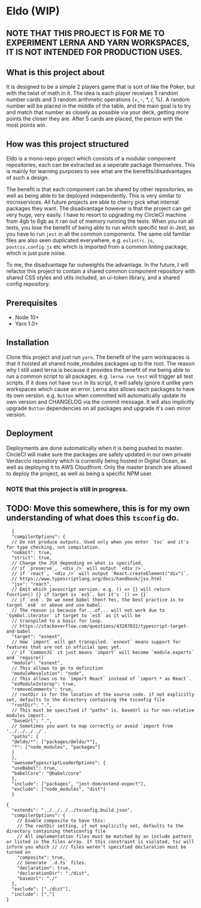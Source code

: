 # Eldo (WIP)

## NOTE THAT THIS PROJECT IS FOR ME TO EXPERIMENT LERNA AND YARN WORKSPACES, IT IS NOT INTENDED FOR PRODUCTION USES.

## What is this project about

It is designed to be a simple 2 players game that is sort of like the Poker, but with the twist of math in it. The idea is each player
receives 5 random number cards and 3 random arithmetic operations (+, -, \*, /, %).
A random number will be placed in the middle of the table, and the main goal is to try and match that number as closely as possible via your deck, getting more points the closer they are.
After 5 cards are placed, the person with the most points win.

## How was this project structured

Eldo is a mono-repo project which consists of a modular component repositories, each can be extracted as a seperate package
themselves. This is mainly for learning purposes to see what are the benefits/disadvantages of such a design.

The benefit is that each component can be shared by other repositories, as well as being able to be deployed independently. This is
very similar to microservices. All future projects are able to cherry pick what internal packages they want.
The disadvantage however is that the project can get very huge, very easily. I have to resort to upgrading my CircleCI machine from 4gb to 6gb as it ran out of memory running the tests. When you run all tests, you lose the benefit of being able to run which specific test in Jest, as you have to run `jest` in all the common components. The same old familiar files are also seen duplicated everywhere, e.g. `eslintrc.js`, `postcss.config.js` etc which is imported from a common linting package, which is just pure noise.

To me, the disadvantage far outweights the advantage. In the future, I will refactor this project to contain a shared common component repository with shared CSS styles and utils included, an ui-token library, and a shared config repository.

## Prerequisites
* Node 10+
* Yarn 1.0+

## Installation

Clone this project and just run `yarn`. The benefit of the yarn workspaces is that it hoisted all shared node_modules packages up to the root. The reason why I still used lerna is because it provides the benefit of me being able to run a common script to all packages. e.g. `lerna run test` will trigger all test scripts. If it does not have `test` in its script, it will safely ignore it unlike yarn workspaces which cause an error. Lerna also allows each packages to have its own version. e.g. `Button` when committed will automatically update its own version and CHANGELOG via the commit message. It will also implicitly upgrade `Button` dependencies on all packages and upgrade it's own minor version.

## Deployment

Deployments are done automatically when it is being pushed to master. CircleCI will make sure the packages are safely updated in our own private Verdaccio repository which is currently being hosted in Digital Ocean, as well as deploying it to AWS Cloudfront.
Only the master branch are allowed to deploy the project, as well as being a specific NPM user.

### NOTE that this project is still in progress.

## TODO: Move this somewhere, this is for my own understanding of what does this `tsconfig` do.

```
  {
  "compilerOptions": {
  // Do not produce outputs. Used only when you enter `tsc` and it's for type checking, not compilation.
  "noEmit": true,
  "strict": true,
  // Change the JSX depending on what is specified.
  // if `preserve`, `<div />` will output `<div />`.
  // if `react`, `<div />` will output `React.createElement("div")`.
  // https://www.typescriptlang.org/docs/handbook/jsx.html
  "jsx": "react",
  // Emit which javascript version. e.g. () => {} will return function() {} if target is `es5`, but it's `() => {}`
  // if `es6`. Do we need babel then? Yes, the best practice is to target `es6` or above and use babel.
  // The reason is because for...of... will not work due to `Symbol.iterator` if target to `es5` as it will be
  // transpiled to a basic for loop.
  // https://stackoverflow.com/questions/43287032/typescript-target-and-babel
  "target": "esnext",
  // How `import` will get transpiled. `esnext` means support for features that are not in official spec yet.
  // if `CommonJS` it just means `import` will become `module.exports` and `require()`
  "module": "esnext",
  // This allows to go to definition
  "moduleResolution": "node",
  // This allows us to `import React` instead of `import * as React`.
  "esModuleInterop": true,
  "removeComments": true,
  // rootDir is for the location of the source code. if not explicitly set, defaults to the directory containing the tsconfig file
  "rootDir": ".",
  // This must be specified if "paths" is. baseUrl is for non-relative modules import.
  "baseUrl": ".",
  // Sometimes you want to map correctly or avoid `import from '../../../../`.
  "paths": {
  "@eldo/*": ["packages/@eldo/*"],
  "*": ["node_modules", "packages"]
  }
  },
  "awesomeTypescriptLoaderOptions": {
  "useBabel": true,
  "babelCore": "@babel/core"
  },
  "include": ["packages", "jest-dom/extend-expect"],
  "exclude": ["node_modules", "dist"]
  }
```

```
{
  "extends": "../../../../tsconfig.build.json",
  "compilerOptions": {
    // Enable composite to have this:
    // The rootDir setting, if not explicitly set, defaults to the directory containing thetsconfig file
    // All implementation files must be matched by an include pattern or listed in the files array. If this constraint is violated, tsc will inform you which // /// files weren’t specified declaration must be turned on
    "composite": true,
    // Generate `.d.ts` files.
    "declaration": true,
    "declarationDir": "./dist",
    "baseUrl": "./"
  },
  "exclude": ["./dist"],
  "include": ["."]
}
```
